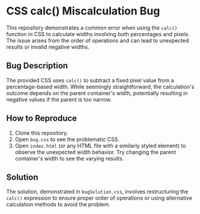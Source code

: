 # CSS calc() Miscalculation Bug

This repository demonstrates a common error when using the `calc()` function in CSS to calculate widths involving both percentages and pixels.  The issue arises from the order of operations and can lead to unexpected results or invalid negative widths.

## Bug Description

The provided CSS uses `calc()` to subtract a fixed pixel value from a percentage-based width. While seemingly straightforward, the calculation's outcome depends on the parent container's width, potentially resulting in negative values if the parent is too narrow.

## How to Reproduce

1. Clone this repository.
2. Open `bug.css` to see the problematic CSS.
3. Open `index.html` (or any HTML file with a similarly styled element) to observe the unexpected width behavior.  Try changing the parent container's width to see the varying results.

## Solution

The solution, demonstrated in `bugSolution.css`, involves restructuring the `calc()` expression to ensure proper order of operations or using alternative calculation methods to avoid the problem.